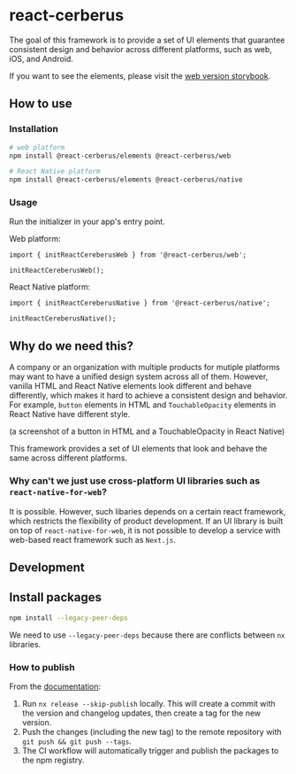 # react-cerberus

The goal of this framework is to provide a set of UI elements that guarantee consistent design and behavior across different platforms, such as web, iOS, and Android.

If you want to see the elements, please visit the [web version storybook](https://670a53d50ce49e1b54c401ce-aweioqzvqw.chromatic.com/).

## How to use

### Installation

```bash
# web platform
npm install @react-cerberus/elements @react-cerberus/web

# React Native platform
npm install @react-cerberus/elements @react-cerberus/native
```

### Usage

Run the initializer in your app's entry point.

Web platform:

```tsx
import { initReactCereberusWeb } from '@react-cerberus/web';

initReactCereberusWeb();
```

React Native platform:

```tsx
import { initReactCereberusNative } from '@react-cerberus/native';

initReactCereberusNative();
```

## Why do we need this?

A company or an organization with multiple products for mutiple platforms may want to have a unified design system across all of them.
However, vanilla HTML and React Native elements look different and behave differently, which makes it hard to achieve a consistent design and behavior.
For example, `button` elements in HTML and `TouchableOpacity` elements in React Native have different style.

(a screenshot of a button in HTML and a TouchableOpacity in React Native)

This framework provides a set of UI elements that look and behave the same across different platforms.

### Why can't we just use cross-platform UI libraries such as `react-native-for-web`?

It is possible. However, such libaries depends on a certain react framework, which restricts the flexibility of product development.
If an UI library is built on top of `react-native-for-web`, it is not possible to develop a service with web-based react framework such as `Next.js`.

## Development

## Install packages

```bash
npm install --legacy-peer-deps
```

We need to use `--legacy-peer-deps` because there are conflicts between `nx` libraries.

### How to publish

From the [documentation](https://nx.dev/recipes/nx-release/publish-in-ci-cd):

1. Run `nx release --skip-publish` locally. This will create a commit with the version and changelog updates, then create a tag for the new version.
2. Push the changes (including the new tag) to the remote repository with `git push && git push --tags`.
3. The CI workflow will automatically trigger and publish the packages to the npm registry.

